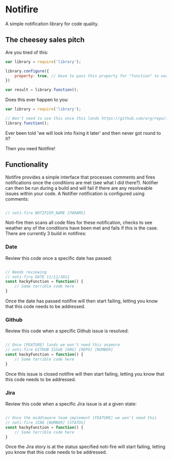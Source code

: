 # Notifire

A simple notification library for code quality. 

## The cheesey sales pitch

Are you tired of this:

```js
var library = require('library');

library.configure({
    property: true, // Have to pass this property for "function" to work see https://github.com/org/repo/issues/123
})

var result = library.function();
```

Does this ever happen to you:

```js
var library = require('library');

// Won't need to use this once this lands https://github.com/org/repo/issues/321
library.function();
```

Ever been told 'we will look into fixing it later' and then never got round to it?

Then you need Notifire!

## Functionality

Notifire provides a simple interface that processes comments and fires notifications once the conditions are met (see what I did there?). Notifier can then be run during a build and will fail if there are any resolveable issues within your code. A Notifier notification is configured using comments:

```js

// noti-fire NOTIFIER_NAME [PARAMS]

```

Noti-fire then scans all code files for these notification, checks to see weather any of the conditions have been met and fails if this is the case. There are currently 3 build in notifires:

### Date

Review this code once a specific date has passed:

```js

// Needs reviewing
// noti-fire DATE 11/11/3011
const hackyFunction = function() {
    // Some terrible code here
} 

```

Once the date has passed notifire will then start failing, letting you know that this code needs to be addressed.

### Github

Review this code when a specific Github issue is resolved:

```js

// Once [FEATURE] lands we won't need this anymore
// noti-fire GITHUB ISSUE [ORG] [REPO] [NUMBER]
const hackyFunction = function() {
    // Some terrible code here
} 

```

Once this issue is closed notifire will then start failing, letting you know that this code needs to be addressed.


### Jira

Review this code when a specific Jira issue is at a given state:

```js

// Once the middleware team implement [FEATURE] we won't need this
// noti-fire JIRA [NUMBER] [STATUS]
const hackyFunction = function() {
    // Some terrible code here
} 

```

Once the Jira story is at the status specified noti-fire will start failing, letting you know that this code needs to be addressed.

